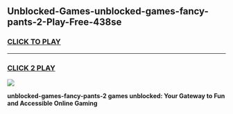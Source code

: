 
## Unblocked-Games-unblocked-games-fancy-pants-2-Play-Free-438se
<h3>
<a href="https://premium76.site?title=unblocked-games-fancy-pants-2&ref=23A">CLICK TO PLAY</a></h3>
<hr>

<h3>
<a href="https://premium76.site?title=unblocked-games-fancy-pants-2&ref=23A">CLICK 2 PLAY</a>
  
</h3>

<a href="https://premium76.site?title=unblocked-games-fancy-pants-2&ref=23A"><img src="https://clearcache.store/games.png"></a>


**unblocked-games-fancy-pants-2 games unblocked: Your Gateway to Fun and Accessible Online Gaming**
